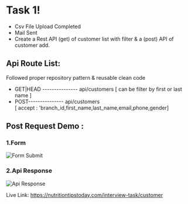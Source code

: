 # Task 1!

- Csv File Upload Completed
- Mail Sent
- Create a Rest API (get) of customer list with filter & a (post) API of customer add.

## Api Route List:
Followed proper repository pattern & reusable clean code

- GET|HEAD ---------------          api/customers [  can be filter by first or last name ]
- POST---------------            api/customers  
 [ accept : 'branch_id,first_name,last_name,email,phone,gender]
 
## Post Request Demo :

### 1.Form  
![Form Submit](https://nutritiontipstoday.com/interview-task/form.PNG)

### 2.Api Response

![Api Response](https://nutritiontipstoday.com/interview-task/response.PNG)

Live Link:  https://nutritiontipstoday.com/interview-task/customer

